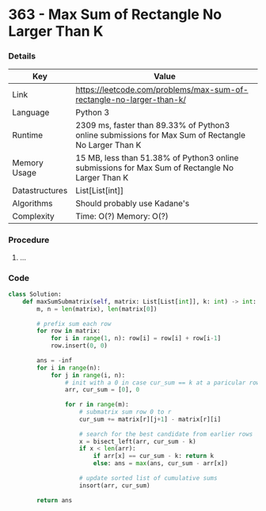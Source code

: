 # 363 - Max Sum of Rectangle No Larger Than K

### Details

| Key | Value |
| --- | ----- |
| Link | https://leetcode.com/problems/max-sum-of-rectangle-no-larger-than-k/
| Language | Python 3
| Runtime | 2309 ms, faster than 89.33% of Python3 online submissions for Max Sum of Rectangle No Larger Than K
| Memory Usage | 15 MB, less than 51.38% of Python3 online submissions for Max Sum of Rectangle No Larger Than K
| Datastructures | List[List[int]]
| Algorithms | Should probably use Kadane's
| Complexity | Time: O(?) Memory: O(?)

### Procedure

1. ...

### Code

```python
class Solution:
    def maxSumSubmatrix(self, matrix: List[List[int]], k: int) -> int:
        m, n = len(matrix), len(matrix[0])
        
		# prefix sum each row
        for row in matrix:
            for i in range(1, n): row[i] = row[i] + row[i-1]
            row.insert(0, 0)
        
        ans = -inf
        for i in range(n):
            for j in range(i, n):
                # init with a 0 in case cur_sum == k at a paricular row
                arr, cur_sum = [0], 0
                
                for r in range(m):
                    # submatrix sum row 0 to r
                    cur_sum += matrix[r][j+1] - matrix[r][i]
                    
                    # search for the best candidate from earlier rows
                    x = bisect_left(arr, cur_sum - k)
                    if x < len(arr):
                        if arr[x] == cur_sum - k: return k
                        else: ans = max(ans, cur_sum - arr[x])
                    
                    # update sorted list of cumulative sums
                    insort(arr, cur_sum)
        
        return ans
```
